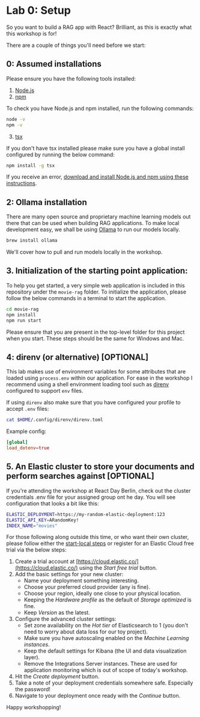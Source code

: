 # Lab 0: Setup

So you want to build a RAG app with React? Brilliant, as this is exactly what this workshop is for! 

There are a couple of things you'll need before we start:

## 0: Assumed installations

Please ensure you have the following tools installed:

1. [Node.js](https://nodejs.org/en)
2. [npm](https://www.npmjs.com/)
 
To check you have Node.js and npm installed, run the following commands:

```bash
node -v
npm -v
```

3. [tsx](https://www.npmjs.com/package/tsx)

If you don't have tsx installed please make sure you have a global install configured by running the below command:

```zsh
npm install -g tsx
```

If you receive an error, [download and install Node.js and npm using these instructions](https://docs.npmjs.com/downloading-and-installing-node-js-and-npm).

## 2: Ollama installation

There are many open source and proprietary machine learning models out there that can be used when building RAG applications. To make local development easy, we shall be using [Ollama](https://ollama.com/) to run our models locally.

```zsh
brew install ollama
```

We'll cover how to pull and run models locally in the workshop.

## 3. Initialization of the starting point application:

To help you get started, a very simple web application is included in this repository under the `movie-rag` folder. To initialize the application, please follow the below commands in a terminal to start the application. 

```bash
cd movie-rag
npm install
npm run start
```

Please ensure that you are present in the top-level folder for this project when you start. These steps should be the same for Windows and Mac.

## 4: direnv (or alternative) [OPTIONAL]

This lab makes use of environment variables for some attributes that are loaded using `process.env` within our application. For ease in the workshop I recommend using a shell environment loading tool such as [direnv](https://github.com/direnv/direnv) configured to support `env` files.

If using `direnv` also make sure that you have configured your profile to accept `.env` files:

```zsh
cat $HOME/.config/direnv/direnv.toml 
```

Example config:

```toml
[global]
load_dotenv=true
```

## 5. An Elastic cluster to store your documents and perform searches against [OPTIONAL] 

If you're attending the workshop at React Day Berlin, check out the cluster credentials .env file for your assigned group ont he day. You will see configuration that looks a bit like this:

```zsh
ELASTIC_DEPLOYMENT=https://my-random-elastic-deployment:123
ELASTIC_API_KEY=ARandomKey!
INDEX_NAME="movies"
```

For those following along outside this time, or who want their own cluster, please follow either the [start-local steps](https://www.elastic.co/guide/en/elasticsearch/reference/current/run-elasticsearch-locally.html) or register for an Elastic Cloud free trial via the below steps:

1. Create a trial account at [https://cloud.elastic.co/](https://cloud.elastic.co/) using the *Start free trial* button.
2. Add the basic settings for your new cluster:
    * Name your deployment something interesting.
    * Choose your preferred cloud provider (any is fine).
    * Choose your region, ideally one close to your physical location.
    * Keeping the *Hardware profile* as the default of *Storage optimized* is fine.
    * Keep *Version* as the latest.
3. Configure the advanced cluster settings:
    * Set zone availability on the *Hot tier* of Elasticsearch to 1 (you don't need to worry about data loss for our toy project).
    * Make sure you have autoscaling enabled on the *Machine Learning instances*.
    * Keep the default settings for Kibana (the UI and data visualization layer).
    * Remove the Integrations Server instances. These are used for application monitoring which is out of scope of today's workshop.
4. Hit the *Create deployment* button.
5. Take a note of your deployment credentials somewhere safe. Especially the password!
6. Navigate to your deployment once ready with the *Continue* button.

Happy workshopping!